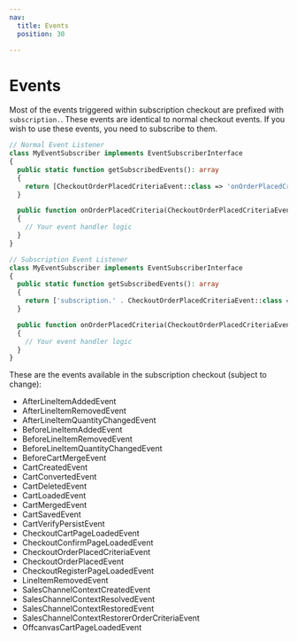 ```yaml
---
nav:
  title: Events
  position: 30

---
```


# Events

Most of the events triggered within subscription checkout are prefixed with `subscription.`. These events are identical to normal checkout events. If you wish to use these events, you need to subscribe to them.

```php
// Normal Event Listener
class MyEventSubscriber implements EventSubscriberInterface
{
  public static function getSubscribedEvents(): array
  {
    return [CheckoutOrderPlacedCriteriaEvent::class => 'onOrderPlacedCriteria'];
  }

  public function onOrderPlacedCriteria(CheckoutOrderPlacedCriteriaEvent $event): void
  {
    // Your event handler logic
  }
}

// Subscription Event Listener
class MyEventSubscriber implements EventSubscriberInterface
{
  public static function getSubscribedEvents(): array
  {
    return ['subscription.' . CheckoutOrderPlacedCriteriaEvent::class => 'onOrderPlacedCriteria'];
  }

  public function onOrderPlacedCriteria(CheckoutOrderPlacedCriteriaEvent $event): void
  {
    // Your event handler logic
  }
}
```

These are the events available in the subscription checkout (subject to change):

- AfterLineItemAddedEvent
- AfterLineItemRemovedEvent
- AfterLineItemQuantityChangedEvent
- BeforeLineItemAddedEvent
- BeforeLineItemRemovedEvent
- BeforeLineItemQuantityChangedEvent
- BeforeCartMergeEvent
- CartCreatedEvent
- CartConvertedEvent
- CartDeletedEvent
- CartLoadedEvent
- CartMergedEvent
- CartSavedEvent
- CartVerifyPersistEvent
- CheckoutCartPageLoadedEvent
- CheckoutConfirmPageLoadedEvent
- CheckoutOrderPlacedCriteriaEvent
- CheckoutOrderPlacedEvent
- CheckoutRegisterPageLoadedEvent
- LineItemRemovedEvent
- SalesChannelContextCreatedEvent
- SalesChannelContextResolvedEvent
- SalesChannelContextRestoredEvent
- SalesChannelContextRestorerOrderCriteriaEvent
- OffcanvasCartPageLoadedEvent
